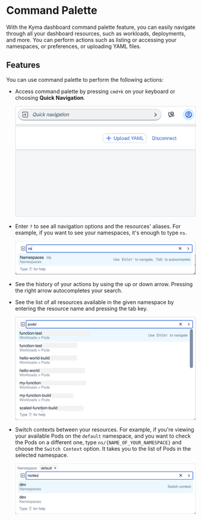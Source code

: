 # Command Palette

With the Kyma dashboard command palette feature, you can easily navigate through all your dashboard resources, such as workloads, deployments, and more.
You can perform actions such as listing or accessing your namespaces, or preferences, or uploading YAML files.

## Features

You can use command palette to perform the following actions:

- Access command palette by pressing `cmd+k` on your keyboard or choosing **Quick Navigation**.

  ![Quick navigation](assets/quick-navi.png)

- Enter `?` to see all navigation options and the resources' aliases. For example, if you want to see your namespaces, it's enough to type `ns`.

  ![Namespaces in navigation](assets/navigation-ns.png)

- See the history of your actions by using the up or down arrow. Pressing the right arrow autocompletes your search.

- See the list of all resources available in the given namespace by entering the resource name and pressing the tab key.

  ![Listing all resources](assets/navigation-resources.png)

- Switch contexts between your resources. For example, if you're viewing your available Pods on the `default` namespace, and you want to check the Pods on a different one, type `ns/{NAME_OF_YOUR_NAMESPACE}` and choose the `Switch Context` option. It takes you to the list of Pods in the selected namespace.

  ![Switch context](assets/switch-context.png)
